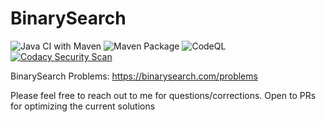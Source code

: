 # BinarySearch

![Java CI with Maven](https://github.com/anchit-choudhry/BinarySearch/workflows/Java%20CI%20with%20Maven/badge.svg)
![Maven Package](https://github.com/anchit-choudhry/BinarySearch/workflows/Maven%20Package/badge.svg)
![CodeQL](https://github.com/anchit-choudhry/BinarySearch/workflows/CodeQL/badge.svg?branch=main)
[![Codacy Security Scan](https://github.com/anchit-choudhry/BinarySearch/actions/workflows/codacy-analysis.yml/badge.svg)](https://github.com/anchit-choudhry/BinarySearch/actions/workflows/codacy-analysis.yml)

BinarySearch Problems: https://binarysearch.com/problems

Please feel free to reach out to me for questions/corrections. Open to PRs for optimizing the current solutions
